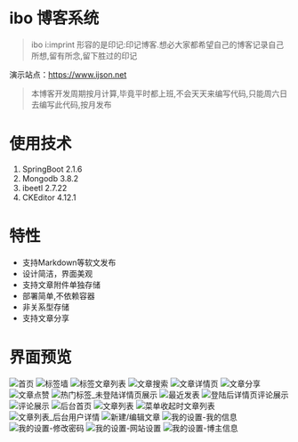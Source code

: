 # ibo 博客系统

> ibo i:imprint 形容的是印记:印记博客.想必大家都希望自己的博客记录自己所想,留有所念,留下胜过的印记

演示站点：https://www.ijson.net

> 本博客开发周期按月计算,毕竟平时都上班,不会天天来编写代码,只能周六日去编写此代码,按月发布

# 使用技术

1. SpringBoot 2.1.6
2. Mongodb 3.8.2
3. ibeetl 2.7.22
4. CKEditor 4.12.1


# 特性

* 支持Markdown等软文发布
* 设计简洁，界面美观
* 支持文章附件单独存储
* 部署简单,不依赖容器
* 非关系型存储
* 支持文章分享

# 界面预览

![首页](https://data.ijson.net/github/in-blog-boot/1.jpg)
![标签墙](https://data.ijson.net/github/in-blog-boot/2.jpg)
![标签文章列表](https://data.ijson.net/github/in-blog-boot/3.jpg)
![文章搜索](https://data.ijson.net/github/in-blog-boot/4.jpg)
![文章详情页](https://data.ijson.net/github/in-blog-boot/5.jpg)
![文章分享](https://data.ijson.net/github/in-blog-boot/6.jpg)
![文章点赞](https://data.ijson.net/github/in-blog-boot/7.jpg)
![热门标签_未登陆详情页展示](https://data.ijson.net/github/in-blog-boot/8.jpg)
![最近发表](https://data.ijson.net/github/in-blog-boot/9.jpg)
![登陆后详情页评论展示](https://data.ijson.net/github/in-blog-boot/10.jpg)
![评论展示](https://data.ijson.net/github/in-blog-boot/21.jpeg)
![后台首页](https://data.ijson.net/github/in-blog-boot/11.jpg)
![文章列表](https://data.ijson.net/github/in-blog-boot/12.jpg)
![菜单收起时文章列表](https://data.ijson.net/github/in-blog-boot/13.jpg)
![文章列表_后台用户详情](https://data.ijson.net/github/in-blog-boot/14.jpg)
![新建/编辑文章](https://data.ijson.net/github/in-blog-boot/15.jpg)
![我的设置-我的信息](https://data.ijson.net/github/in-blog-boot/16.jpg)
![我的设置-修改密码](https://data.ijson.net/github/in-blog-boot/17.jpg)
![我的设置-网站设置](https://data.ijson.net/github/in-blog-boot/18.jpg)
![我的设置-博主信息](https://data.ijson.net/github/in-blog-boot/19.jpg)







